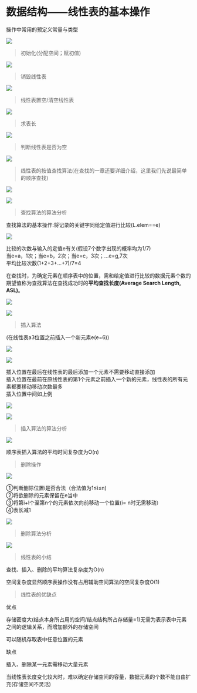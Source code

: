 数据结构——线性表的基本操作
==============

操作中常用的预定义常量与类型

![](https://i0.hdslb.com/bfs/article/3ef01c44bf3bc5f1f0480ab408f7cda14e60e22f.png)

> 初始化(分配空间；赋初值)

![](https://i0.hdslb.com/bfs/article/6f16a2a0802e6773dd001cacb61d96516dc4809c.png)

> 销毁线性表

![](https://i0.hdslb.com/bfs/article/f54ca9673ead23cc4a56e8670d9fe0c879b3783a.png)

> 线性表置空/清空线性表

![](https://i0.hdslb.com/bfs/article/3f6649a55eccb97240833f620db6ca701da30b93.png)

> 求表长

![](https://i0.hdslb.com/bfs/article/74de934cf5612ddac64610fc0d7e5f0c09f706ae.png)

> 判断线性表是否为空

![](https://i0.hdslb.com/bfs/article/b62b015b98609402f217564058660abcaaf85fc5.png)

  

> 线性表的按值查找算法(在查找的一章还要详细介绍，这里我们先说最简单的顺序查找)

![](https://i0.hdslb.com/bfs/article/d3c197ae988022349cdf8030c19e310e3d4cfdba.png)

![](https://i0.hdslb.com/bfs/article/2ecb495fa2edd6625c7aa90bff3825942cd45c2b.png)

> 查找算法的算法分析

查找算法的基本操作:将记录的关键字同给定值进行比较(L.elem==e)

![](https://i0.hdslb.com/bfs/article/290719c39341fed618450b5d79673a43cfb1a188.png)

比较的次数与输入的定值e有关(假设7个数字出现的概率均为1/7)  
当e=a，1次；当e=b，2次；当e=c，3次；...e=g,7次  
平均比较次数(1+2+3+...+7)/7=4

在查找时，为确定元素在顺序表中的位置，需和给定值进行比较的数据元素个数的期望值称为查找算法在查找成功时的**平均查找长度(Average Search Length, ASL)**。

![](https://i0.hdslb.com/bfs/article/aceb7c3b76eb614aa204999700811c894d0a2ed4.png)

![](https://i0.hdslb.com/bfs/article/c97c5d5495c5c3d9478ed0ca04af2aaaa854caf0.png)

  

> 插入算法

(在线性表a3位置之前插入一个新元素e(e=6))

  

![](https://i0.hdslb.com/bfs/article/4f63a6e3177f6c6154d773970ec4709d3f174423.png)

![](https://i0.hdslb.com/bfs/article/f8a12f92d1bbb070ebdab524cf5397305352de3f.gif)

插入位置在最后在线性表的最后添加一个元素不需要移动直接添加  
插入位置在最前在原线性表的第1个元素之前插入一个新的元素，线性表的所有元素都要移动移动次数最多  
插入位置中间如上例

![](https://i0.hdslb.com/bfs/article/7e790129d1e4127c7426d826dad360b9aeab3a73.png)

![](https://i0.hdslb.com/bfs/article/5873e499aebe76365936e5e8d9b636fd9effaca6.png)

> 插入算法的算法分析

![](https://i0.hdslb.com/bfs/article/830c4d49bbeccaa3e8ba4c6db1248256dbd8dbc8.png)

顺序表插入算法的平均时间复杂度为O(n)

> 删除操作

![](https://i0.hdslb.com/bfs/article/760bb28e7d29e0f716fddf350c5c9f63c631758e.gif)

①判断删除位置i是否合法（合法值为1≤i≤n)  
②将欲删除的元素保留在e当中  
③将第i+l个至第n个的元素依次向前移动一个位置(i= n时无需移动）  
④表长减1

![](https://i0.hdslb.com/bfs/article/88b19318a525e4793ec86b1e770aa46d070d87c3.png)

> 删除算法分析

![](https://i0.hdslb.com/bfs/article/d271ceef64a1e9ea7a6b2f5d1029201675f6ba03.png)

> 线性表的小结

查找、插入、删除的平均算法复杂度为O(n)

空间复杂度显然顺序表操作没有占用辅助空间算法的空间复杂度O(1)

> 线性表的优缺点

优点

存储密度大(结点本身所占用的空间/结点结构所占存储量=1)无需为表示表中元素之间的逻辑关系，而增加额外的存储空间

可以随机存取表中任意位置的元素

缺点

插入、删除某一元素需移动大量元素

当线性表长度变化较大时，难以确定存储空间的容量，数据元素的个数不能自由扩充(存储空间不灵活)

  

  

  

  

  
